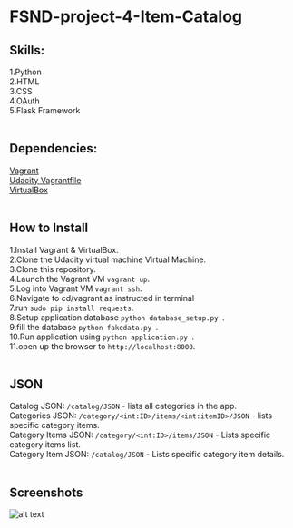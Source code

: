 # FSND-project-4-Item-Catalog

## Skills:
1.Python <br />
2.HTML <br />
3.CSS <br />
4.OAuth <br />
5.Flask Framework<br />
<br />
## Dependencies:
[Vagrant](https://www.vagrantup.com/)<br />
[Udacity Vagrantfile](https://github.com/udacity/fullstack-nanodegree-vm)<br />
[VirtualBox](https://www.virtualbox.org/wiki/Downloads)<br />
<br />
## How to Install
1.Install Vagrant & VirtualBox.<br />
2.Clone the Udacity virtual machine Virtual Machine.<br />
3.Clone this repository.<br />
4.Launch the Vagrant VM ```vagrant up```.<br />
5.Log into Vagrant VM ```vagrant ssh```.<br />
6.Navigate to cd/vagrant as instructed in terminal<br />
7.run ``` sudo pip install requests ```.<br />
8.Setup application database ```python database_setup.py ```.<br />
9.fill the database ```python fakedata.py ```.<br />
10.Run application using ```python application.py ```.<br />
11.open up the browser to ```http://localhost:8000```.<br />
<br />
## JSON
Catalog JSON: ```/catalog/JSON``` - lists all categories in the app.<br />
Categories JSON: ```/category/<int:ID>/items/<int:itemID>/JSON``` - lists specific category items.<br />
Category Items JSON: ```/category/<int:ID>/items/JSON``` - Lists specific category items list.<br />
Category Item JSON: ```/catalog/JSON``` - Lists specific category item details.<br />
<br />
## Screenshots
![alt text](https://raw.githubusercontent.com/ikhdev/FSND-project-4-Item-Catalog/screenshots/1.png)
